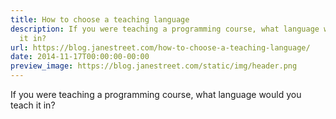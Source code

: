 ```yaml
---
title: How to choose a teaching language
description: If you were teaching a programming course, what language would you teach
  it in?
url: https://blog.janestreet.com/how-to-choose-a-teaching-language/
date: 2014-11-17T00:00:00-00:00
preview_image: https://blog.janestreet.com/static/img/header.png
---
```


<p>If you were teaching a programming course, what language would you teach it in?</p>
